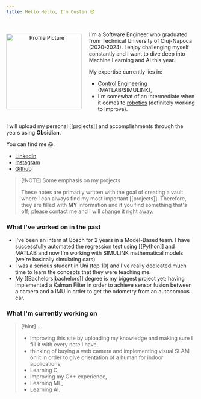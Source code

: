 ```yaml
---
title: Hello Hello, I'm Costin 😎
---
```

<div style="display: flex; align-items: center;"> <!-- Profile Picture on the Left --> <div style="flex: 1; text-align: center;"> <img src="/pictures/beligool.jpg" alt="Profile Picture" style="width: 200px;"> </div> <!-- Text on the Right --> <div style="flex: 2; padding-left: 20px;"> <p>I'm a Software Engineer who graduated from Technical University of Cluj-Napoca (2020-2024). I enjoy challenging myself constantly and I want to dive deep into Machine Learning and AI this year.</p> <p>My expertise currently lies in:</p> <ul> <li><a href="obsidian://open?vault=YourVaultName&file=Control%20Engineering">Control Engineering</a> (MATLAB/SIMULINK),</li> <li>I'm somewhat of an intermediate when it comes to <a href="obsidian://open?vault=YourVaultName&file=robotics">robotics</a> (definitely working to improve).</li> </ul> </div> </div>

I will upload my personal [[projects]] and accomplishments through the years using **Obsidian**.

You can find me @:
* [LinkedIn](https://www.linkedin.com/in/costin-chitic-1169a6235/)
* [Instagram](https://www.instagram.com/costin_chitic/)
* [Github](https://github.com/costineesti)

>[!NOTE] Some emphasis on my projects
>
>These notes are primarily written with the goal of creating a vault where I can always find my most important [[projects]]. Therefore, they are filled with **MY** information and if you find something that's off; please contact me and I will change it right away.

### What I've worked on in the past

* I've been an intern at Bosch for 2 years in a Model-Based team. I have successfully automated the regression test using [[Python]] and MATLAB and now I'm working with SIMULINK mathematical models (we're basically simulating cars).
* I was a serious student in Uni (top 10) and I've really dedicated much time to learn the concepts that they were teaching me.
* My [[Bachelors|bachelors]] degree is my biggest project yet; having implemented a Kalman Filter in order to achieve sensor fusion between a camera and a IMU in order to get the odometry from an autonomous car.

### What I'm currently working on

>[!hint] ...
> - Improving this site by uploading my knowledge and making sure I fill it with every note I have,
> - thinking of buying a web camera and implementing visual SLAM on it in order to give orientation of a human for indoor applications,
> - Learning C,
> - Improving my C++ experience,
> - Learning ML,
> - Learning AI.
